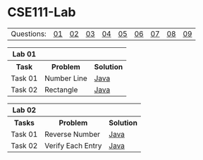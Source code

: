 # CSE111-Lab 
<table>
  <tbody>
  <tr>
    <td>Questions: </td>
    <td><a href="https://git.io/JvFcF">01</a></td>
    <td><a href="https://git.io/JvFcA">02</a></td>
    <td><a href="https://git.io/JvFcx">03</a></td>
    <td><a href="https://git.io/JvFCf">04</a></td>
    <td><a href="https://git.io/JvFCJ">05</a></td>
    <td><a href="https://git.io/JvFCk">06</a></td>
    <td><a href="https://git.io/JvFCL">07</a></td>
    <td><a href="https://git.io/JvFCt">08</a></td>
    <td><a href="https://git.io/JvFCO">09</a></td>
   </tr>
  </tbody>
</table>
<div>
    <table>
        <th>Lab 01</th>
      <tr><th>Task</th><th>Problem</th><th>Solution</th></tr>
          <tr><td>Task 01</td><td>Number Line</td><td><a href="https://github.com/tanviranindo/CSE111-Lab/blob/master/LAB%20(1)/Task01.java">Java</a></td><tr>
          <tr><td>Task 02</td><td>Rectangle</td><td><a href="https://github.com/tanviranindo/CSE111-Lab/blob/master/LAB%20(1)/Task02.java">Java</a></td></tr>
    </table>
</div>
<div>
    <table>
        <th>Lab 02</th>
      <tr><th>Tasks</th><th>Problem</th><th>Solution</th></tr>
      <tr><td>Task 01</td><td>Reverse Number</td><td><a href="https://git.io/JvFcF">Java</a></td></tr>
      <tr><td>Task 02</td><td>Verify Each Entry</td><td><a href="https://git.io/JvFcF">Java</a></td></tr>
  </table>
</div>
  
